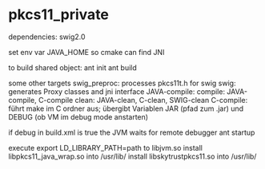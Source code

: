 pkcs11_private
==============

dependencies:
swig2.0

set env var JAVA_HOME so cmake can find JNI

to build shared object: 
ant init
ant build

some other targets
swig_preproc: processes pkcs11t.h for swig
swig: generates Proxy classes and jni interface
JAVA-compile: 
compile: JAVA-compile, C-compile
clean: JAVA-clean, C-clean, SWIG-clean
C-compile: führt make im C ordner aus; übergibt Variablen JAR (pfad zum .jar) und DEBUG (ob VM im debug mode anstarten)

if debug in build.xml is true the JVM waits for remote debugger ant startup

execute export LD_LIBRARY_PATH=path to libjvm.so
install libpkcs11_java_wrap.so into /usr/lib/
install libskytrustpkcs11.so into /usr/lib/


